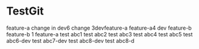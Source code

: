 # TestGit
feature-a
change in dev6
change 3devfeature-a
feature-a4
dev
feature-b
feature-b 1
feature-a
test abc1
test abc2
test abc3
test abc4
test abc5
test abc6-dev
test abc7-dev
test abc8-dev
test abc8-d